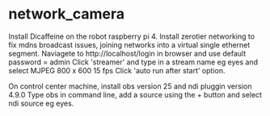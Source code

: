 # network_camera
Install Dicaffeine on the robot raspberry pi 4.
Install zerotier networking to fix mdns broadcast issues, joining networks into a virtual single ethernet segment.
Naviagete to http://localhost/login in browser and use default password = admin
Click 'streamer' and type in a stream name eg eyes and select MJPEG 800 x 600 15 fps
Click 'auto run after start' option.

On control center machine, install obs version 25 and ndi pluggin version 4.9.0 
Type obs in command line, add a source using the + button and select ndi source eg eyes.
